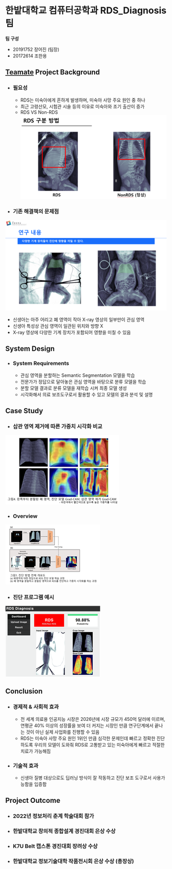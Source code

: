 # 한밭대학교 컴퓨터공학과 RDS_Diagnosis팀

**팀 구성**
- 20191752 장어진 (팀장)
- 20172614 조한용

## <u>Teamate</u> Project Background
- ### 필요성
  - RDS는 미숙아에게 흔하게 발생하며, 미숙아 사망 주요 원인 중 하나
  - 최근 고령산모, 시험관 시술 등의 이유로 미숙아와 조기 출산이 증가
  - RDS VS Non-RDS <br>
![image](https://github.com/HBNU-SWUNIV/COME-CAPSTONE22-rds_diagnosis/blob/main/004%20Pictures/RDS_or_NonRDS.png)
 
- ### 기존 해결책의 문제점 <br>
![image](https://github.com/HBNU-SWUNIV/COME-CAPSTONE22-rds_diagnosis/blob/main/004%20Pictures/Problem.png)
  - 신생아는 아주 어리고 폐 영역이 작아 X-ray 영상의 일부만이 관심 영역
  - 신생아 특성상 관심 영역이 일관된 위치와 방향 X 
  - X-ray 영상에 다양한 기계 장치가 포함되어 영향을 미칠 수 있음
  
## System Design
  - ### System Requirements
    - 관심 영역을 분할하는 Semantic Segmentation 모델을 학습
    - 전문가가 정답으로 달아놓은 관심 영역을 바탕으로 분류 모델을 학습
    - 분할 모델 결과로 분류 모델을 재학습 시켜 최종 모델 생성
    - 시각화해서 의료 보조도구로서 활용할 수 있고 모델의 결과 분석 및 설명
    
## Case Study
  - ### 삽관 영역 제거에 따른 가중치 시각화 비교 <br>
  ![image](https://github.com/HBNU-SWUNIV/COME-CAPSTONE22-rds_diagnosis/blob/main/004%20Pictures/Compare_Visualize.png)
  
  - ### Overview 
  ![image](https://github.com/HBNU-SWUNIV/COME-CAPSTONE22-rds_diagnosis/blob/main/004%20Pictures/Overview.png)
  
  - ### 진단 프로그램 예시
  ![image](https://github.com/HBNU-SWUNIV/COME-CAPSTONE22-rds_diagnosis/blob/main/004%20Pictures/ex_program.png)

  
## Conclusion
- ### 경제적 & 사회적 효과
  - 전 세계 의료용 인공지능 시장은 2026년에 시장 규모가 450억 달러에 이르며, 연평균 40% 이상의 성장률을 보여 더 커지는 시장인 만큼 연구단계에서 끝나는 것이 아닌 실제 사업화를 진행할 수 있음
  - RDS는 미숙아 사망 주요 원인 1위인 만큼 심각한 문제인데 빠르고 정확한 진단하도록 우리의 모델이 도와줘 RDS로 고통받고 있는 미숙아에게 빠르고 적절한 치료가 가능해짐
- ### 기술적 효과
  - 신생아 질병 대상으로도 딥러닝 방식이 잘 작동하고 진단 보조 도구로서 사용가능함을 입증함
  
## Project Outcome
- ### 2022년 정보처리 춘계 학술대회 참가
- ### 한밭대학교 창의적 종합설계 경진대회 은상 수상
- ### K7U Belt 캡스톤 경진대회 장려상 수상
- ### 한밭대학교 정보기술대학 작품전시회 은상 수상 (총장상)
